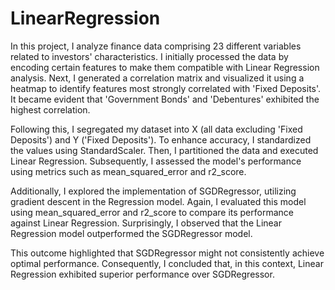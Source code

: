 # LinearRegression

In this project, I analyze finance data comprising 23 different variables related to investors' characteristics. I initially processed the data by encoding certain features to make them compatible with Linear Regression analysis. Next, I generated a correlation matrix and visualized it using a heatmap to identify features most strongly correlated with 'Fixed Deposits'. It became evident that 'Government Bonds' and 'Debentures' exhibited the highest correlation.

Following this, I segregated my dataset into X (all data excluding 'Fixed Deposits') and Y ('Fixed Deposits'). To enhance accuracy, I standardized the values using StandardScaler. Then, I partitioned the data and executed Linear Regression. Subsequently, I assessed the model's performance using metrics such as mean_squared_error and r2_score.

Additionally, I explored the implementation of SGDRegressor, utilizing gradient descent in the Regression model. Again, I evaluated this model using mean_squared_error and r2_score to compare its performance against Linear Regression. Surprisingly, I observed that the Linear Regression model outperformed the SGDRegressor model.

This outcome highlighted that SGDRegressor might not consistently achieve optimal performance. Consequently, I concluded that, in this context, Linear Regression exhibited superior performance over SGDRegressor.

